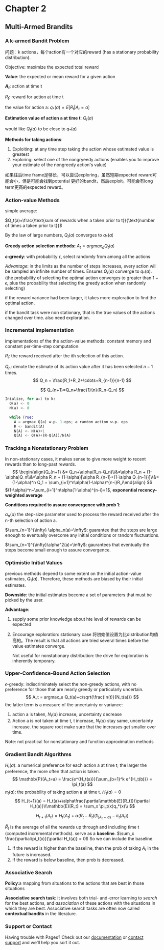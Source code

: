 <head>
    <script src="https://cdn.mathjax.org/mathjax/latest/MathJax.js?config=TeX-AMS-MML_HTMLorMML" type="text/javascript"></script>
    <script type="text/x-mathjax-config">
        MathJax.Hub.Config({
            tex2jax: {
            skipTags: ['script', 'noscript', 'style', 'textarea', 'pre'],
            inlineMath: [['$','$']]
            }
        });
    </script>
</head>
  
# Chapter 2

## Multi-Armed Brandits

### A k-armed Bandit Problem

问题：k actions，每个action有一个对应的reward (has a stationary probability distribution).

Objective: maximize the expected total reward

**Value**: the expected or mean reward for a given action

**$A_t$**: action at time t

$R_t$: reward for action at time t

the value for action a: $q_*(a) = E[R_t|A_t = a]$

**Estimation value of action a at time t**: $Q_t(a)$

would like $Q_t(a)$ to be close to $q_*(a)$



**Methods for taking actions**: 

1. Exploiting: at any time step taking the action whose estimated value is greatest
2. Exploring: select one of the nongryeedy actions (enables you to improve your estimate of the nongreedy action's value)

如果往后time frame足够长，可以尝试exploring，虽然短期expected reward可能会小，但是可能会找到potential 更好的bandit，然后exploit。可能会有long term更高的expected reward。

### Action-value Methods

simple average:

$Q_t(a)=\frac{\text{sum of rewards when a taken prior to t}}{\text{number of times a taken prior to t}}$

By the law of large numbers, $Q_t(a)$ converges to $q_*(a)$

**Greedy action selection methods:** $A_t=argmax_a Q_t(a)$

**$\epsilon$-greedy**: with probability $\epsilon$, select randomly from among all the actions

*Advantage*: in the limits as the number of steps increases, every action will be sampled an infinite number of times. Ensures $Q_t(a)$ converge to $q_*(a)$. (the probability of selecting the optimal action converges to greater than $1-\epsilon$, plus the probability that selecting the greedy action when randomly selecting)

if the reward variance had been larger, it takes more exploration to find the optimal action. 

if the bandit task were non stationary, that is the true values of the actions changed over time. also need exploration.

### Incremental Implementation

implementations of the the action-value methods: constant memory and constant per-time-step computation

$R_i$: the reward received after the ith selection of this action.

$Q_n$: denote the estimate of its action value after it has been selected $n-1$ times.
$$
Q_n = \frac{R_1+R_2+\cdots+R_{n-1}}{n-1}
$$

$$
Q_{n+1}=Q_n+\frac{1}{n}(R_n-Q_n)
$$

```python
Inialize, for a=1 to k:
  Q(a) <- 0
  N(a) <- 0
  
  while True:
    A = argmax Q(a) w.p. 1-eps; a random action w.p. eps
    R <- bandit(A)
    N(A) <- N(A)+1
    Q(A) <- Q(A)+(R-Q(A))/N(A)
```

### Tracking a Nonstationary Problem

In non-stationary cases, it makes sense to give more weight to recent rewards than to long-past rewards. 
$$
\begin{align}Q_{n+1} &= Q_n+\alpha(R_n-Q_n)\\&=\alpha R_n + (1-\alpha)Q_n\\&=\alpha R_n + (1-\alpha)[\alpha R_{n-1}+(1-\alpha Q_{n-1})]\\&=(1-\alpha)^n Q_1 + \sum_{i=1}^n\alpha(1-\alpha)^{n-i}R_i\end{align}
$$
$(1-\alpha)^n+\sum_{i=1}^n\alpha(1-\alpha)^{n-i}=1$, **exponential recency-weighted average**

**Conditions required to assure convergence with prob 1**:

$\alpha_n(a)$ the step-size parameter used to process the reward received after the n-th selection of action a.

$\sum_{n=1}^{\infty} \alpha_n(a)=\infty$: guarantee that the steps are large enough to eventually overcome any initial conditions or random fluctuations.

$\sum_{n=1}^{\infty}\alpha^2(a)<\infty$: gaurantees that eventually the steps become small enough to assure convergence.

### Optimistic Initial Values

previous methods depend to some extent on the initial action-value estimates, $Q_1(a)$. Therefore, these methods are biased by their initial estimates. 

**Downside**: the initial estimates become a set of parameters that must be picked by the user.

**Advantage**: 

1. supply some prior knowledge about hte level of rewards can be expected

2. Encourage exploration: stationary case 将初始值设置为比distribution均值高的。The result is that all actions are tried several times before the value estimates converge. 

    Not useful for nonstationary distribution: the drive for exploration is inherently temporary.

### Upper-Confidence-Bound Action Selection

$\epsilon$-greedy: indiscriminately select the non-greedy actions, with no preference for those that are nearly greedy or particularly uncertain.
$$
A_t = argmax_a Q_t(a)+c\sqrt{\frac{In(t)}{N_t(a)}}
$$
the latter term is a measure of the uncertainty or variance:

1. action a is taken, $N_t(a)$ increase, uncertainty decrease
2. Action a is not taken at time t, t increase, $N_t(a)$ stay same, uncertainty increase. the square root make sure that the increases get smaller over time.

Note: not practical for nonstationary and function approximation methods

### Gradient Bandit Algorithms

$H_t(a)$: a numerical preference for each action a at time t; the larger the preference, the more often that action is taken. 
$$
\mathbb{P}(A_t=a) = \frac{e^{H_t(a)}}{\sum_{b=1}^k e^{H_t(b)}} = \pi_t(a)
$$
$\pi_t(a)$: the probability of taking action a at time t. $H_1(a)=0$
$$
H_{t+1}(a) = H_t(a)+\alpha\frac{\partial\mathbb{E}[R_t]}{\partial H_t(a)}\\\mathbb{E}[R_t] = \sum_x \pi_t(x)q_*(x)\\
$$

$$
H_{t+1}(A_t) = H_t(A_t)+\alpha(R_t-\bar{R}_t)(\mathbf{1}_{\{A_t=a\}}-\pi_t(A_t))
$$

$\bar{R}_t$ is the average of all the rewards up through and including time t (computed incremental methods). serve as a **baseline**. $\sum_x \frac{\partial\pi_t(x)}{\partial H_t(a)} = 0$ So we can include the baseline.

1. If the reward is higher than the baseline, then the prob of taking $A_t$ in the future is increased.
2. If the reward is below baseline, then prob is decreased.

### Associative Search

**Policy**:a mapping from situations to the actions that are best in those situations

**Associative search task**: it involves both trial- and-error learning to *search* for the best actions, and *association* of these actions with the situations in which they are best. Associative search tasks are often now called **contextual bandits** in the literature. 
### Support or Contact

Having trouble with Pages? Check out our [documentation](https://docs.github.com/categories/github-pages-basics/) or [contact support](https://github.com/contact) and we’ll help you sort it out.
